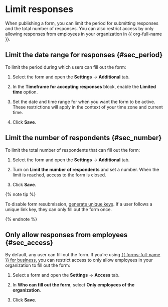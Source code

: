 # Limit responses

When publishing a form, you can limit the period for submitting responses and the total number of  responses. You can also restrict access by only allowing responses from employees in your organization in {{ org-full-name }}.

## Limit the date range for responses {#sec_period}

To limit the period during which users can fill out the form:

1. Select the form and open the **Settings** → **Additional** tab.

1. In the **Timeframe for accepting responses** block, enable the **Limited time** option.

1. Set the date and time range for when you want the form to be active. These restrictions will apply in the context of your time zone and current time.

1. Click **Save**.

## Limit the number of respondents {#sec_number}

To limit the total number of respondents that can fill out the form:

1. Select the form and open the **Settings** → **Additional** tab.

1. Turn on **Limit the number of respondents** and set a number. When the limit is reached, access to the form is closed.

1. Click **Save**.

{% note tip %}

To disable form resubmission, [generate unique keys](publish.md#personal-link). If a user follows a unique link key, they can only fill out the form once.

{% endnote %}


## Only allow responses from employees {#sec_access}

By default, any user can fill out the form. If you're using [{{ forms-full-name }} for business](forms-for-org.md), you can restrict access to only allow employees in your organization to fill out the form:

1. Select a form and open the **Settings** → **Access** tab.

1. In **Who can fill out the form**, select **Only employees of the organization**.

1. Click **Save**.
